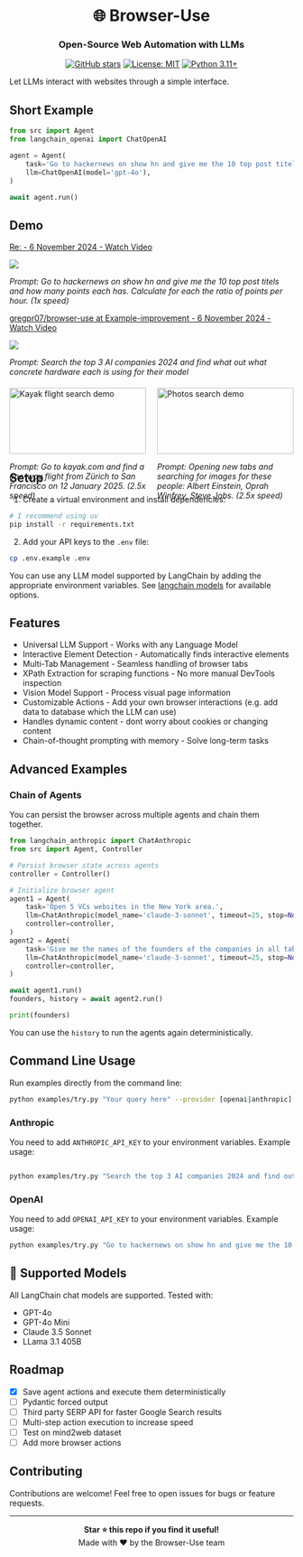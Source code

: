 <div align="center">

# 🌐 Browser-Use
### Open-Source Web Automation with LLMs

[![GitHub stars](https://img.shields.io/github/stars/gregpr07/browser-use?style=social)](https://github.com/gregpr07/browser-use/stargazers)
[![License: MIT](https://img.shields.io/badge/License-MIT-yellow.svg)](https://opensource.org/licenses/MIT)
[![Python 3.11+](https://img.shields.io/badge/python-3.11+-blue.svg)](https://www.python.org/downloads/)

</div>

Let LLMs interact with websites through a simple interface.

## Short Example

```python
from src import Agent
from langchain_openai import ChatOpenAI

agent = Agent(
    task='Go to hackernews on show hn and give me the 10 top post titels and how many points each has. Calculate for each the ratio of points per hour. Then ask user me for further instructions.',
    llm=ChatOpenAI(model='gpt-4o'),
)

await agent.run()
```

## Demo
<div>
    <a href="https://www.loom.com/share/c89aaa33b4c340ea92e11298b69f2cc7">
      <p>Re:  - 6 November 2024 - Watch Video</p>
    </a>
    <a href="https://www.loom.com/share/c89aaa33b4c340ea92e11298b69f2cc7">
      <img style="max-width:300px;" src="https://cdn.loom.com/sessions/thumbnails/c89aaa33b4c340ea92e11298b69f2cc7-a266705b9047aa7b-full-play.gif">
    </a>
    <p><i>Prompt: Go to hackernews on show hn and give me the 10 top post titels and how many points each has. Calculate for each the ratio of points per hour. (1x speed)</i></p>
  </div>
<div>
    <a href="https://www.loom.com/share/2af938b9f8024647950a9e18b3946054">
      <p>gregpr07/browser-use at Example-improvement - 6 November 2024 - Watch Video</p>
    </a>
    <a href="https://www.loom.com/share/2af938b9f8024647950a9e18b3946054">
      <img style="max-width:300px;" src="https://cdn.loom.com/sessions/thumbnails/2af938b9f8024647950a9e18b3946054-b99c733cf670e568-full-play.gif">
    </a>
    <p><i>Prompt: Search the top 3 AI companies 2024 and find what out what concrete hardware each is using for their model</i></p>
</div>

<div style="display: flex; justify-content: space-between; margin-top: 20px;">
    <div style="flex: 1; margin-right: 10px;">
        <img style="width: 100%;" src="./static/kayak.gif" alt="Kayak flight search demo">
        <p><i>Prompt: Go to kayak.com and find a one-way flight from Zürich to San Francisco on 12 January 2025. (2.5x speed)</i></p>
    </div>
    <div style="flex: 1; margin-left: 10px;">
        <img style="width: 100%;" src="./static/photos.gif" alt="Photos search demo">
        <p><i>Prompt: Opening new tabs and searching for images for these people: Albert Einstein, Oprah Winfrey, Steve Jobs. (2.5x speed)</i></p>
    </div>
</div>
</div>

## Setup

1. Create a virtual environment and install dependencies:
```bash
# I recommend using uv
pip install -r requirements.txt
```

2. Add your API keys to the `.env` file:
```bash
cp .env.example .env
```

You can use any LLM model supported by LangChain by adding the appropriate environment variables. See [langchain models](https://python.langchain.com/docs/integrations/chat/) for available options.

## Features

- Universal LLM Support - Works with any Language Model
- Interactive Element Detection - Automatically finds interactive elements
- Multi-Tab Management - Seamless handling of browser tabs
- XPath Extraction for scraping functions - No more manual DevTools inspection
- Vision Model Support - Process visual page information
- Customizable Actions - Add your own browser interactions (e.g. add data to database which the LLM can use)
- Handles dynamic content - dont worry about cookies or changing content
- Chain-of-thought prompting with memory - Solve long-term tasks

## Advanced Examples

### Chain of Agents

You can persist the browser across multiple agents and chain them together.

```python
from langchain_anthropic import ChatAnthropic
from src import Agent, Controller

# Persist browser state across agents
controller = Controller()

# Initialize browser agent
agent1 = Agent(
	task='Open 5 VCs websites in the New York area.',
	llm=ChatAnthropic(model_name='claude-3-sonnet', timeout=25, stop=None, temperature=0.3),
	controller=controller,
)
agent2 = Agent(
	task='Give me the names of the founders of the companies in all tabs.',
	llm=ChatAnthropic(model_name='claude-3-sonnet', timeout=25, stop=None, temperature=0.3),
	controller=controller,
)

await agent1.run()
founders, history = await agent2.run()

print(founders)
```

You can use the `history` to run the agents again deterministically.

## Command Line Usage
Run examples directly from the command line:

```bash
python examples/try.py "Your query here" --provider [openai|anthropic]
```

### Anthropic

You need to add `ANTHROPIC_API_KEY` to your environment variables. Example usage:

```bash

python examples/try.py "Search the top 3 AI companies 2024 and find out in 3 new tabs what hardware each is using for their models" --provider anthropic
```

### OpenAI

You need to add `OPENAI_API_KEY` to your environment variables. Example usage:

```bash
python examples/try.py "Go to hackernews on show hn and give me the 10 top post titels and how many points each has. Calculate for each the ratio of points per hour. Then ask me for further clarification." --provider openai
```

## 🤖 Supported Models

All LangChain chat models are supported. Tested with:
- GPT-4o
- GPT-4o Mini
- Claude 3.5 Sonnet
- LLama 3.1 405B

## Roadmap

- [x] Save agent actions and execute them deterministically
- [ ] Pydantic forced output
- [ ] Third party SERP API for faster Google Search results
- [ ] Multi-step action execution to increase speed
- [ ] Test on mind2web dataset
- [ ] Add more browser actions 

## Contributing

Contributions are welcome! Feel free to open issues for bugs or feature requests.

---

<div align="center">
  <b>Star ⭐ this repo if you find it useful!</b><br>
  Made with ❤️ by the Browser-Use team
</div>

